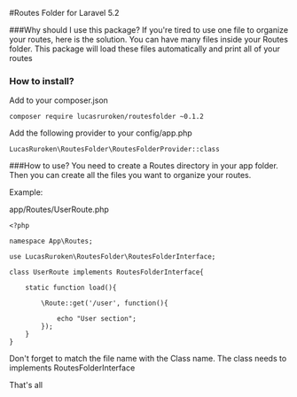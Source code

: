 #Routes Folder for Laravel 5.2

###Why should I use this package?
If you're tired to use one file to organize your routes, here is the solution.
You can have many files inside your Routes folder.
This package will load these files automatically and print all of your routes

### How to install?
Add to your composer.json
```
composer require lucasruroken/routesfolder ~0.1.2
```
Add the following provider to your config/app.php
```
LucasRuroken\RoutesFolder\RoutesFolderProvider::class
```
###How to use?
You need to create a Routes directory in your app folder.
Then you can create all the files you want to organize your routes.

Example:

app/Routes/UserRoute.php
```
<?php

namespace App\Routes;

use LucasRuroken\RoutesFolder\RoutesFolderInterface;

class UserRoute implements RoutesFolderInterface{

    static function load(){

        \Route::get('/user', function(){

            echo "User section";
        });
    }
}
```

Don't forget to match the file name with the Class name.
The class needs to implements RoutesFolderInterface

That's all